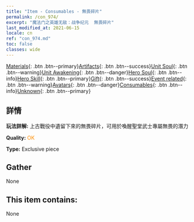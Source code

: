 ```yaml
---
title: "Item - Consumables - 無畏碎片"
permalink: /con_974/
excerpt: "魔法门之英雄无敌：战争纪元  無畏碎片"
last_modified_at: 2021-06-15
locale: cn
ref: "con_974.md"
toc: false
classes: wide
---
```

 [Materials](/ItemsCN/){: .btn .btn--primary}[Artifacts](/ItemsCN/Artifacts/){: .btn .btn--success}[Unit Soul](/ItemsCN/UnitSoul/){: .btn .btn--warning}[Unit Awakening](/ItemsCN/UnitAwakening/){: .btn .btn--danger}[Hero Soul](/ItemsCN/HeroSoul/){: .btn .btn--info}[Hero Skill](/ItemsCN/HeroSkill/){: .btn .btn--primary}[Gift](/ItemsCN/Gift/){: .btn .btn--success}[Event related](/ItemsCN/Events/){: .btn .btn--warning}[Avatars](/ItemsCN/Avatars/){: .btn .btn--danger}[Consumables](/ItemsCN/Consumables/){: .btn .btn--info}[Unknown](/ItemsCN/Unknown/){: .btn .btn--primary}

## 詳情
 **玩法詳解:** 上古戰役中遺留下來的無畏碎片，可用於喚醒聖堂武士專屬無畏的潛力

 **Quality:** <span style="color: #FF8C00">OK</span>

 **Type:** Exclusive piece

## Gather

  None

## This item contains:

  None

